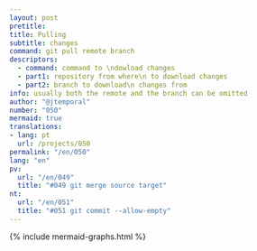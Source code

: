 ```yaml
---
layout: post
pretitle:
title: Pulling
subtitle: changes
command: git pull remote branch
descriptors:
  - command: command to \ndowload changes
  - part1: repository from where\n to download changes
  - part2: branch to download\n changes from
info: usually both the remote and the branch can be omitted
author: "@jtemporal"
number: "050"
mermaid: true
translations:
- lang: pt
  url: /projects/050
permalink: "/en/050"
lang: "en"
pv:
  url: "/en/049"
  title: "#049 git merge source target"
nt:
  url: "/en/051"
  title: "#051 git commit --allow-empty"
---
```


{% include mermaid-graphs.html %}
